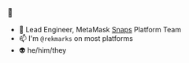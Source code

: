 ### 🐐 

- 🦊 Lead Engineer, MetaMask [Snaps](https://docs.metamask.io/guide/snaps.html) Platform Team
- 📫 I'm `@rekmarks` on most platforms
- 👽 he/him/they
